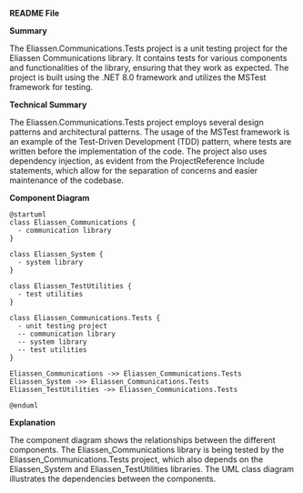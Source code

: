 **README File**

**Summary**

The Eliassen.Communications.Tests project is a unit testing project for the Eliassen Communications library. It contains tests for various components and functionalities of the library, ensuring that they work as expected. The project is built using the .NET 8.0 framework and utilizes the MSTest framework for testing.

**Technical Summary**

The Eliassen.Communications.Tests project employs several design patterns and architectural patterns. The usage of the MSTest framework is an example of the Test-Driven Development (TDD) pattern, where tests are written before the implementation of the code. The project also uses dependency injection, as evident from the ProjectReference Include statements, which allow for the separation of concerns and easier maintenance of the codebase.

**Component Diagram**

```plantuml
@startuml
class Eliassen_Communications {
  - communication library
}

class Eliassen_System {
  - system library
}

class Eliassen_TestUtilities {
  - test utilities
}

class Eliassen_Communications.Tests {
  - unit testing project
  -- communication library
  -- system library
  -- test utilities
}

Eliassen_Communications ->> Eliassen_Communications.Tests
Eliassen_System ->> Eliassen_Communications.Tests
Eliassen_TestUtilities ->> Eliassen_Communications.Tests

@enduml
```

**Explanation**

The component diagram shows the relationships between the different components. The Eliassen_Communications library is being tested by the Eliassen_Communications.Tests project, which also depends on the Eliassen_System and Eliassen_TestUtilities libraries. The UML class diagram illustrates the dependencies between the components.